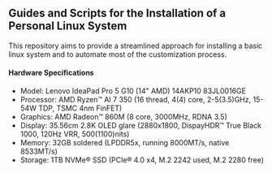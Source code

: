 ## Guides and Scripts for the Installation of a Personal Linux System

This repository aims to provide a streamlined approach for installing a basic linux system and to automate most of the customization process.

#### Hardware Specifications

- Model: Lenovo IdeaPad Pro 5 G10 (14" AMD) 14AKP10 83JL0016GE
- Processor: AMD Ryzen™ AI 7 350 (16 thread, 4(4) core, 2-5(3.5)GHz, 15-54W TDP, TSMC 4nm FinFET)
- Graphics: AMD Radeon™ 860M (8 core, 3000MHz, RDNA 3.5)
- Display: 35.56cm 2.8K OLED glare (2880x1800, DispayHDR™ True Black 1000, 120Hz VRR, 500(1100)nits)
- Memory: 32GB soldered (LPDDR5x, running 8000MT/s, native 8533MT/s)
- Storage: 1TB NVMe® SSD (PCIe® 4.0 x4, M.2 2242 used, M.2 2280 free) 
